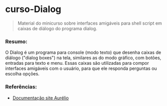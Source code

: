 # curso-Dialog

> Material do minicurso sobre interfaces amigáveis para shell script em caixas de diálogo do programa dialog.

### Resumo:

O Dialog é um programa para console (modo texto) que desenha caixas de diálogo ("dialog boxes") na tela, 
similares as do modo gráfico, com botões, entradas para texto e menu. 
Essas caixas são utilizadas para compor interfaces amigáveis com o usuário, 
para que ele responda perguntas ou escolha opções.

### Referências:

* [Documentação site Aurélio](https://aurelio.net/shell/dialog/)
